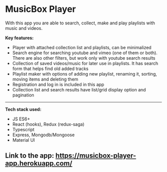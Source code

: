 <h1>MusicBox Player</h1>
<p>With this app you are able to search, collect, make and play playlists with music and videos.</p>

<p><b>Key features:</b>
  <ul>
    <li>Player with attached collection list and playlists, can be minimalized</li>
    <li>Search engine for searching youtube and vimeo (one of them or both). There are also other filters, but work only with youtube search results</li>
    <li>Collection of saved videos/music for later use in playlists. It has search form that helps find old added tracks</li>
    <li>Playlist maker with options of adding new playlist, renaming it, sorting, moving items and deleting them</li>
    <li>Registration and log in is included in this app</li>
    <li>Collection list and search results have list/grid display option and pagination</li>
  </ul>
</p>
<hr>
<p><b>Tech stack used:</b>
  <ul>
    <li>JS ES6+</li>
    <li>React (hooks), Redux (redux-saga)</li>
    <li>Typescript</li>
    <li>Express, Mongodb/Mongoose</li>
    <li>Material UI</li>
  </ul>
</p>
<h2>Link to the app: <a href="https://musicbox-player-app.herokuapp.com/">https://musicbox-player-app.herokuapp.com/</a></h2>
